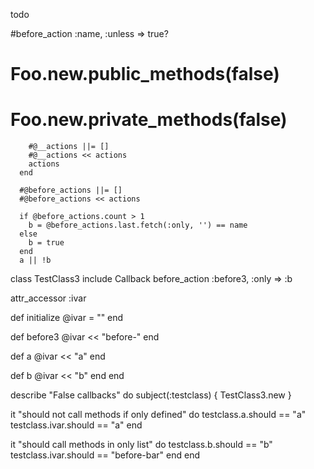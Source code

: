 
todo

#before_action :name, :unless => true?



# Foo.new.public_methods(false)
# Foo.new.private_methods(false)


        #@__actions ||= []
        #@__actions << actions
        actions
      end

      #@before_actions ||= []
      #@before_actions << actions

      if @before_actions.count > 1
        b = @before_actions.last.fetch(:only, '') == name
      else
        b = true
      end
      a || !b

class TestClass3
  include Callback
  before_action :before3, :only => :b

  attr_accessor :ivar

  def initialize
    @ivar = ""
  end

  def before3
    @ivar << "before-"
  end

  def a
    @ivar << "a"
  end

  def b
    @ivar << "b"
  end
end

describe "False callbacks" do
  subject(:testclass) { TestClass3.new }

  it "should not call methods if only defined" do
    testclass.a.should == "a"
    testclass.ivar.should == "a"
  end

  it "should call methods in only list" do
    testclass.b.should == "b"
    testclass.ivar.should == "before-bar"
  end
end

